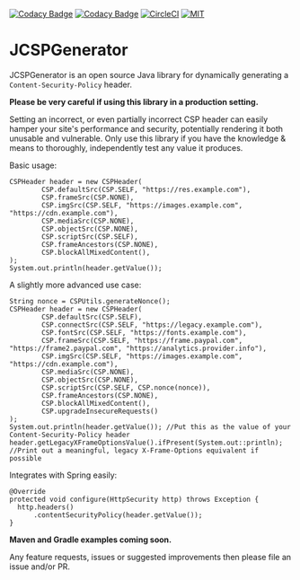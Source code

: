 [![Codacy Badge](https://api.codacy.com/project/badge/Grade/3252efe6e79b4ce7b249222634cf9aed)](https://www.codacy.com/app/berry120/JCSPGenerator?utm_source=github.com&amp;utm_medium=referral&amp;utm_content=berry120/JCSPGenerator&amp;utm_campaign=Badge_Grade)
[![Codacy Badge](https://api.codacy.com/project/badge/Coverage/3252efe6e79b4ce7b249222634cf9aed)](https://www.codacy.com/app/berry120/JCSPGenerator?utm_source=github.com&utm_medium=referral&utm_content=berry120/JCSPGenerator&utm_campaign=Badge_Coverage)
[![CircleCI](https://circleci.com/gh/berry120/JCSPGenerator.svg?style=svg)](https://circleci.com/gh/berry120/JCSPGenerator)
[![MIT](https://img.shields.io/badge/license-MIT-green.svg)](https://opensource.org/licenses/MIT)

# JCSPGenerator
JCSPGenerator is an open source Java library for dynamically generating a `Content-Security-Policy` header.

**Please be very careful if using this library in a production setting.**

Setting an incorrect, or even partially incorrect CSP header can easily hamper your site's performance and security, potentially rendering it both unusable and vulnerable. Only use this library if you have the knowledge & means to thoroughly, independently test any value it produces.

Basic usage:

    CSPHeader header = new CSPHeader(
            CSP.defaultSrc(CSP.SELF, "https://res.example.com"),
            CSP.frameSrc(CSP.NONE),
            CSP.imgSrc(CSP.SELF, "https://images.example.com", "https://cdn.example.com"),
            CSP.mediaSrc(CSP.NONE),
            CSP.objectSrc(CSP.NONE),
            CSP.scriptSrc(CSP.SELF),
            CSP.frameAncestors(CSP.NONE),
            CSP.blockAllMixedContent(),
    );
    System.out.println(header.getValue());

A slightly more advanced use case:

    String nonce = CSPUtils.generateNonce();
    CSPHeader header = new CSPHeader(
            CSP.defaultSrc(CSP.SELF),
            CSP.connectSrc(CSP.SELF, "https://legacy.example.com"),
            CSP.fontSrc(CSP.SELF, "https://fonts.example.com"),
            CSP.frameSrc(CSP.SELF, "https://frame.paypal.com", "https://frame2.paypal.com", "https://analytics.provider.info"),
            CSP.imgSrc(CSP.SELF, "https://images.example.com", "https://cdn.example.com"),
            CSP.mediaSrc(CSP.NONE),
            CSP.objectSrc(CSP.NONE),
            CSP.scriptSrc(CSP.SELF, CSP.nonce(nonce)),
            CSP.frameAncestors(CSP.NONE),
            CSP.blockAllMixedContent(),
            CSP.upgradeInsecureRequests()
    );
    System.out.println(header.getValue()); //Put this as the value of your Content-Security-Policy header
    header.getLegacyXFrameOptionsValue().ifPresent(System.out::println); //Print out a meaningful, legacy X-Frame-Options equivalent if possible
    
Integrates with Spring easily:

    @Override
    protected void configure(HttpSecurity http) throws Exception {
      http.headers()
          .contentSecurityPolicy(header.getValue());
    }
  
**Maven and Gradle examples coming soon.**

Any feature requests, issues or suggested improvements then please file an issue and/or PR.


